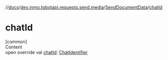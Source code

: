 //[docs](../../../index.md)/[dev.inmo.tgbotapi.requests.send.media](../index.md)/[SendDocumentData](index.md)/[chatId](chat-id.md)



# chatId  
[common]  
Content  
open override val [chatId](chat-id.md): [ChatIdentifier](../../dev.inmo.tgbotapi.types/-chat-identifier/index.md)  



